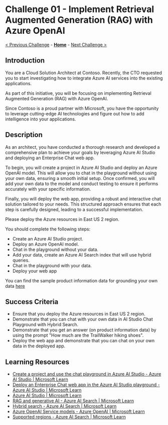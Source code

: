 # Challenge 01 - Implement Retrieval Augmented Generation (RAG) with Azure OpenAI

 [< Previous Challenge](./Challenge-00.md) - **[Home](../README.md)** - [Next Challenge >](./Challenge-02.md)
 
## Introduction

You are a Cloud Solution Architect at Contoso. Recently, the CTO requested you to start investigating how to integrate Azure AI services into the existing applications. 

As part of this initiative, you will be focusing on implementing Retrieval Augmented Generation (RAG) with Azure OpenAI. 

Since Contoso is a proud partner with Microsoft, you have the opportunity to leverage cutting-edge AI technologies and figure out how to add intelligence into your applications.


## Description

As an architect, you have conducted a thorough research and developed a comprehensive plan to achieve your  goals by leveraging Azure AI Studio and deploying an Enterprise Chat web app. 

To begin, you will create a project in Azure AI Studio and deploy an Azure OpenAI model. This will allow you to chat in the playground without using your own data, ensuring a smooth initial setup. 
Once confirmed, you will add your own data to the model and conduct testing to ensure it performs accurately with your specific information. 

Finally, you will deploy the web app, providing a robust and interactive chat solution tailored to your needs.
This structured approach ensures that each step is carefully designed, leading to a successful implementation.

Please deploy the Azure resources in East US 2 region.

You should complete the following steps:

  - Create an Azure AI Studio project.
  - Deploy an Azure OpenAI model.
  - Chat in the playground without your data.
  - Add your data, create an Azure AI Search index that will use hybrid queries.
  - Chat in the playground with your data.
  - Deploy your web app  

You can find the sample product information data for grounding your own data [here](./Resources/Challenge-01/Data/product-info)

## Success Criteria

- Ensure that you deploy the Azure resources in East US 2 region.
- Demonstrate that you can chat with your own data in AI Studio Chat Playground with Hybrid Search.
- Demonstrate that you get an answer (on product information data) by using the prompt "How much are the TrailWalker hiking shoes".
- Deploy the web app and demonstrate that you can chat on your own data in the deployed app.
  
## Learning Resources
- [Create a project and use the chat playground in Azure AI Studio - Azure AI Studio | Microsoft Learn](https://learn.microsoft.com/en-us/azure/ai-studio/quickstarts/get-started-playground)
- [Deploy an Enterprise Chat web app in the Azure AI Studio playground - Azure AI Studio | Microsoft Learn](https://learn.microsoft.com/en-us/azure/ai-studio/tutorials/deploy-chat-web-app)
- [Azure AI Studio | Microsoft Learn](https://learn.microsoft.com/en-us/azure/ai-studio/what-is-ai-studio)
- [RAG and generative AI - Azure AI Search | Microsoft Learn](https://learn.microsoft.com/en-us/azure/search/retrieval-augmented-generation-overview)
- [Hybrid search - Azure AI Search | Microsoft Learn](https://learn.microsoft.com/en-us/azure/search/hybrid-search-overview)
- [Azure OpenAI Service models - Azure OpenAI | Microsoft Learn](https://learn.microsoft.com/en-us/azure/ai-services/openai/concepts/models?tabs=python-secure%2Cglobal-standard%2Cstandard-chat-completions)
- [Supported regions - Azure AI Search | Microsoft Learn](https://learn.microsoft.com/en-us/azure/search/search-region-support)